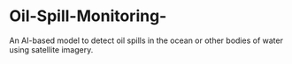 # Oil-Spill-Monitoring-
An AI-based model to detect oil spills in the ocean or other bodies of water using satellite imagery.


